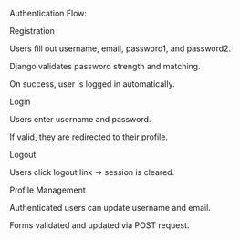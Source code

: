 Authentication Flow:

Registration

Users fill out username, email, password1, and password2.

Django validates password strength and matching.

On success, user is logged in automatically.

Login

Users enter username and password.

If valid, they are redirected to their profile.

Logout

Users click logout link → session is cleared.

Profile Management

Authenticated users can update username and email.

Forms validated and updated via POST request.
